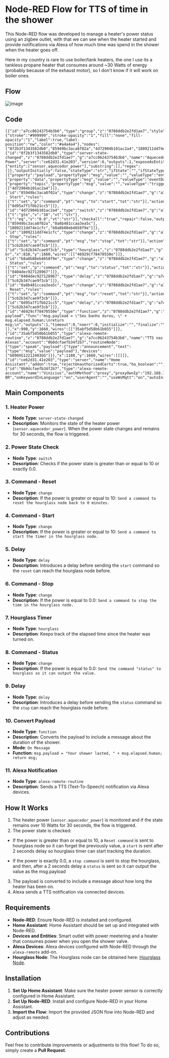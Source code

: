 # Node-RED Flow for TTS of time in the shower

This Node-RED flow was developed to manage a heater's power status using an zigbee outlet, with that we can see when the heater started and provide notifications via Alexa of how much time was spend in the shower when the heater goes off.

Here in my country is rare to use boiler/tank heaters, the one I use its a tankless propane heater that consumes around ~30 Watts of energy (probably because of the exhaust motor), so I don't know if it will work on boiler ones.

## Flow

![image](https://github.com/user-attachments/assets/05e8cb78-5100-419e-8d5d-195985086e56)


## Code

    [{"id":"a7cc06243754b3b6","type":"group","z":"0788ddb2e2fd1ae7","style":{"stroke":"#999999","stroke-opacity":"1","fill":"none","fill-opacity":"1","label":true,"label-position":"nw","color":"#a4a4a4"},"nodes":["8f2b3f1343582db0","85949bc3aca8f02a","4d72904b101ac2a4","1809211dd74e1cfc","5c62b347cae9f3cb","b8a8b88eb4658f9e","0404dec927128967","0a8b481ccaa3ea5c","8d95a7f1fbb21cc5","46929cf78470550e","35abf5d58b61b055"],"x":34,"y":1499,"w":1252,"h":342},{"id":"8f2b3f1343582db0","type":"server-state-changed","z":"0788ddb2e2fd1ae7","g":"a7cc06243754b3b6","name":"Aquecedor Power","server":"ce62d31.41e203","version":6,"outputs":1,"exposeAsEntityConfig":"","entities":{"entity":["sensor.aquecedor_power"],"substring":[],"regex":[]},"outputInitially":false,"stateType":"str","ifState":"","ifStateType":"str","ifStateOperator":"is","outputOnlyOnStateChange":true,"for":"30","forType":"num","forUnits":"seconds","ignorePrevStateNull":false,"ignorePrevStateUnknown":false,"ignorePrevStateUnavailable":false,"ignoreCurrentStateUnknown":false,"ignoreCurrentStateUnavailable":false,"outputProperties":[{"property":"payload","propertyType":"msg","value":"","valueType":"entityState"},{"property":"data","propertyType":"msg","value":"","valueType":"eventData"},{"property":"topic","propertyType":"msg","value":"","valueType":"triggerId"}],"x":150,"y":1580,"wires":[["4d72904b101ac2a4"]]},{"id":"85949bc3aca8f02a","type":"change","z":"0788ddb2e2fd1ae7","g":"a7cc06243754b3b6","name":"Command - Start","rules":[{"t":"set","p":"command","pt":"msg","to":"start","tot":"str"}],"action":"","property":"","from":"","to":"","reg":false,"x":530,"y":1580,"wires":[["8d95a7f1fbb21cc5"]]},{"id":"4d72904b101ac2a4","type":"switch","z":"0788ddb2e2fd1ae7","g":"a7cc06243754b3b6","name":"","property":"payload","propertyType":"msg","rules":[{"t":"gte","v":"10","vt":"str"},{"t":"eq","v":"0.0","vt":"str"}],"checkall":"true","repair":false,"outputs":2,"x":290,"y":1660,"wires":[["85949bc3aca8f02a","0a8b481ccaa3ea5c"],["1809211dd74e1cfc","b8a8b88eb4658f9e"]]},{"id":"1809211dd74e1cfc","type":"change","z":"0788ddb2e2fd1ae7","g":"a7cc06243754b3b6","name":"Command - Stop","rules":[{"t":"set","p":"command","pt":"msg","to":"stop","tot":"str"}],"action":"","property":"","from":"","to":"","reg":false,"x":530,"y":1700,"wires":[["5c62b347cae9f3cb"]]},{"id":"5c62b347cae9f3cb","type":"hourglass","z":"0788ddb2e2fd1ae7","g":"a7cc06243754b3b6","name":"","persistId":"","humanizeLocale":"pt-br","x":810,"y":1660,"wires":[["46929cf78470550e"]]},{"id":"b8a8b88eb4658f9e","type":"change","z":"0788ddb2e2fd1ae7","g":"a7cc06243754b3b6","name":"Command - Status","rules":[{"t":"set","p":"command","pt":"msg","to":"status","tot":"str"}],"action":"","property":"","from":"","to":"","reg":false,"x":530,"y":1760,"wires":[["0404dec927128967"]]},{"id":"0404dec927128967","type":"delay","z":"0788ddb2e2fd1ae7","g":"a7cc06243754b3b6","name":"","pauseType":"delay","timeout":"2","timeoutUnits":"seconds","rate":"1","nbRateUnits":"1","rateUnits":"second","randomFirst":"1","randomLast":"5","randomUnits":"seconds","drop":false,"allowrate":false,"outputs":1,"x":700,"y":1800,"wires":[["5c62b347cae9f3cb"]]},{"id":"0a8b481ccaa3ea5c","type":"change","z":"0788ddb2e2fd1ae7","g":"a7cc06243754b3b6","name":"Command - Reset","rules":[{"t":"set","p":"command","pt":"msg","to":"reset","tot":"str"}],"action":"","property":"","from":"","to":"","reg":false,"x":530,"y":1640,"wires":[["5c62b347cae9f3cb"]]},{"id":"8d95a7f1fbb21cc5","type":"delay","z":"0788ddb2e2fd1ae7","g":"a7cc06243754b3b6","name":"","pauseType":"delay","timeout":"2","timeoutUnits":"seconds","rate":"1","nbRateUnits":"1","rateUnits":"second","randomFirst":"1","randomLast":"5","randomUnits":"seconds","drop":false,"allowrate":false,"outputs":1,"x":700,"y":1540,"wires":[["5c62b347cae9f3cb"]]},{"id":"46929cf78470550e","type":"function","z":"0788ddb2e2fd1ae7","g":"a7cc06243754b3b6","name":"Converter payload","func":"msg.payload = \"Seu banho durou, \" + msg.elapsed.human;\nreturn msg;\n","outputs":1,"timeout":0,"noerr":0,"initialize":"","finalize":"","libs":[],"x":990,"y":1660,"wires":[["35abf5d58b61b055"]]},{"id":"35abf5d58b61b055","type":"alexa-remote-routine","z":"0788ddb2e2fd1ae7","g":"a7cc06243754b3b6","name":"TTS nas Alexas","account":"0b0dcfaefb34f2b7","routineNode":{"type":"speak","payload":{"type":"announcement","text":{"type":"msg","value":"payload"},"devices":["G090XG12212403GG"]}},"x":1180,"y":1660,"wires":[[]]},{"id":"ce62d31.41e203","type":"server","name":"Home Assistant","addon":true,"rejectUnauthorizedCerts":true,"ha_boolean":"","connectionDelay":false,"cacheJson":false,"heartbeat":false,"heartbeatInterval":"10","statusSeparator":"","enableGlobalContextStore":false},{"id":"0b0dcfaefb34f2b7","type":"alexa-remote-account","name":"Vinicius","authMethod":"proxy","proxyOwnIp":"192.168.10.8","proxyPort":"3456","cookieFile":"/config/senha","refreshInterval":"1","alexaServiceHost":"pitangui.amazon.com","amazonPage":"amazon.com.br","acceptLanguage":"pt-BR","onKeywordInLanguage":"on","userAgent":"","useWsMqtt":"on","autoInit":"on"}]

## Main Components

### 1. **Heater Power**
   - **Node Type**: `server-state-changed`
   - **Description**: Monitors the state of the heater power (`sensor.aquecedor_power`). When the power state changes and remains for 30 seconds, the flow is triggered.

### 2. **Power State Check**
   - **Node Type**: `switch`
   - **Description**: Checks if the power state is greater than or equal to 10 or exactly 0.0.

### 3. **Command - Reset**
   - **Node Type**: `change`
   - **Description**: If the power is greater or equal to 10: `Send a command to reset the hourglass node back to 0 minutes.`

### 4. **Command - Start**
   - **Node Type**: `change`
   - **Description**: If the power is greater or equal to 10: `Send a command to start the timer in the hourglass node.`

### 5. **Delay**
   - **Node Type**: `delay`
   - **Description**: Introduces a delay before sending the `start` command so the `reset` can reach the hourglass node before.

### 6. **Command - Stop**
   - **Node Type**: `change`
   - **Description**: If the power is equal to 0.0: `Send a command to stop the time in the hourglass node.`

### 7. **Hourglass Timer**
   - **Node Type**: `hourglass`
   - **Description**: Keeps track of the elapsed time since the heater was turned on.

### 8. **Command - Status**
   - **Node Type**: `change`
   - **Description**: If the power is equal to 0.0: `Send the command "status" to hourglass so it can output the value.`

### 9. **Delay**
   - **Node Type**: `delay`
   - **Description**: Introduces a delay before sending the `status` command so the `stop` can reach the hourglass node before.

### 10. **Convert Payload**
   - **Node Type**: `function`
   - **Description**: Converts the payload to include a message about the duration of the shower.
   - **Mode**: `On Message`
   - **Function**:
     `msg.payload = "Your shower lasted, " + msg.elapsed.human;
      return msg;`

### 11. **Alexa Notification**
   - **Node Type**: `alexa-remote-routine`
   - **Description**: Sends a TTS (Text-To-Speech) notification via Alexa devices.

## How It Works

1. The heater power (`sensor.aquecedor_power`) is monitored and if the state remains over 10 Watts for 30 seconds, the flow is triggered.
2.  The power state is checked:
   - If the power is greater than or equal to 10, a `Reset command` is sent to hourglass node so it can forget the previously value, a `start` is sent after 2 seconds delay so hourglass timer can start tracking the duration.
     
   - If the power is exactly 0.0, a `stop command` is sent to stop the hourglass, and then, after a 2 seconds delay a `status` is sent so it can output the value as the msg.payload
3. The payload is converted to include a message about how long the heater has been on.
4. Alexa sends a TTS notification via connected devices.

## Requirements

- **Node-RED**: Ensure Node-RED is installed and configured.
- **Home Assistant**: Home Assistant should be set up and integrated with Node-RED.
- **Devices and Entities**: Smart outlet with power meetering and a heater that consumes power when you open the shower valve.
- **Alexa Devices**: Alexa devices configured with Node-RED through the `alexa-remote` add-on.
- **Hourglass Node**: The Hourglass node can be obtained here: [Hourglass Node](https://flows.nodered.org/node/node-red-contrib-hourglass/in/a4YHjoqP9_00).

## Installation

1. **Set Up Home Assistant**: Make sure the heater power sensor is correctly configured in Home Assistant.
2. **Set Up Node-RED**: Install and configure Node-RED in your Home Assistant.
3. **Import the Flow**: Import the provided JSON flow into Node-RED and adjust as needed.

## Contributions

Feel free to contribute improvements or adjustments to this flow! To do so, simply create a **Pull Request**.

